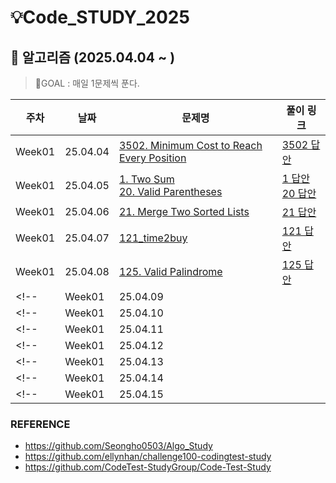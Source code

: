 # 💡Code_STUDY_2025

## 🎇 알고리즘 (2025.04.04 ~ )
>
> 🎯GOAL : 매일 1문제씩 푼다.
>

|          주차          |    날짜      |문제명                                                      |       풀이 링크         |
| --------------- | --------------- | ------------------------------------------------------------ | -------- |
| Week01 | 25.04.04<br /> |[3502. Minimum Cost to Reach Every Position](https://leetcode.com/contest/weekly-contest-443/problems/minimum-cost-to-reach-every-position/) | <a href=".\weekly_leet\443.cpp">3502 답안</a> |
| Week01 | 25.04.05<br /> |[1. Two Sum](https://leetcode.com/problems/two-sum/description/)</br>[20. Valid Parentheses](https://leetcode.com/problems/valid-parentheses/description/) | <a href=".\grind75\1_twosum.cpp">1 답안</a> <br/>  <a href=".\grind75\20_valid_parentheses.cpp">20 답안</a> |
| Week01 | 25.04.06<br /> |[21. Merge Two Sorted Lists](https://leetcode.com/problems/merge-two-sorted-lists/description/) | <a href=".\grind75\21_merge_two_sortedlists.cpp"> 21 답안</a> | 
| Week01 | 25.04.07<br /> |[121_time2buy](https://leetcode.com/problems/best-time-to-buy-and-sell-stock/description/) | <a href=".\grind75\121_time2buy.cpp"> 121 답안</a> |
 Week01 | 25.04.08<br /> |[125. Valid Palindrome](https://leetcode.com/problems/valid-palindrome/description/) | <a href=".\grind75\125_valid_palindrome.cpp"> 125 답안</a> 
<!--| Week01 | 25.04.09<br /> |[]() | <a href=".\grind75\">  답안</a> | -->
<!--| Week01 | 25.04.10<br /> |[]() | <a href=".\grind75\">  답안</a> | -->
<!--| Week01 | 25.04.11<br /> |[]() | <a href=".\grind75\">  답안</a> | -->
<!--| Week01 | 25.04.12<br /> |[]() | <a href=".\grind75\">  답안</a> | -->
<!--| Week01 | 25.04.13<br /> |[]() | <a href=".\grind75\">  답안</a> | -->
<!--| Week01 | 25.04.14<br /> |[]() | <a href=".\grind75\">  답안</a> | -->
<!--| Week01 | 25.04.15<br /> |[]() | <a href=".\grind75\">  답안</a> | -->




### REFERENCE
- https://github.com/Seongho0503/Algo_Study
- https://github.com/ellynhan/challenge100-codingtest-study
- https://github.com/CodeTest-StudyGroup/Code-Test-Study

